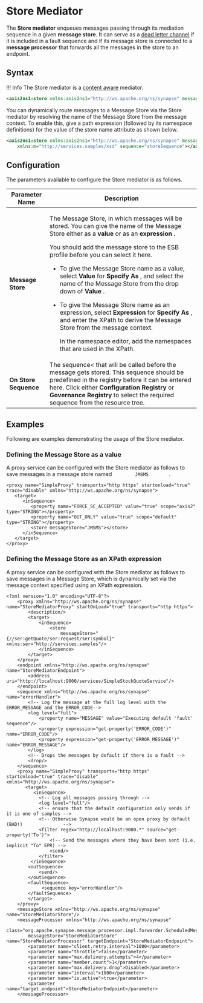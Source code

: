 # Store Mediator

The **Store mediator** enqueues messages passing through its mediation sequence in a given **message store**. It can serve as a [dead letter channel](https://mi.docs.wso2.com/en/latest/learn/enterprise-integration-patterns/messaging-channels/dead-letter-channel/) if it is included in a fault sequence and if its message store is connected to a **message processor** that forwards all the messages in the store to an endpoint.

## Syntax

!!! Info
    The Store mediator is a [content aware]({{base_path}}/reference/mediators/about-mediators/#classification-of-mediators) mediator.

``` xml
<axis2ns1:store xmlns:axis2ns1="http://ws.apache.org/ns/synapse" messageStore="JMSMS" sequence="storeSequence"></axis2ns1:store>
```

You can dynamically route messages to a Message Store via the Store mediator by resolving the name of the Message Store from the message context. To enable this, give a path expression (followed by its namespace definitions) for the value of the store name attribute as shown below.

``` xml
<axis2ns1:store xmlns:axis2ns1="http://ws.apache.org/ns/synapse" messagestore="{//m:msgstr/m:arg/m:value}"
    xmlns:m="http://services.samples/xsd" sequence="storeSequence"></axis2ns1:store>
```

## Configuration

The parameters available to configure the Store mediator is as follows.

<table>
<thead>
<tr class="header">
<th>Parameter Name</th>
<th>Description</th>
</tr>
</thead>
<tbody>
<tr class="odd">
<td><strong>Message Store</strong></td>
<td><div class="content-wrapper">
<p>The Message Store, in which messages will be stored. You can give the name of the Message Store either as a <strong>value</strong> or as an <strong><strong>expression</strong> .</strong></p>
<p>You should add the message store to the ESB profile before you can select it here.</p>
<ul>
<li>To give the Message Store name as a value, select <strong>Value</strong> for <strong>Specify As</strong> , and select the name of the Message Store from the drop down of <strong>Value</strong> .</li>
<li><p>To give the Message Store name as an expression, select <strong>Expression</strong> for <strong>Specify As</strong> , and enter the XPath to derive the Message Store from the message context.</p>
<p>In the namespace editor, add the namespaces that are used in the XPath.</p></li>
</ul>
</div></td>
</tr>
<tr class="even">
<td><strong>On Store Sequence</strong></td>
<td>The sequence< that will be called before the message gets stored. This sequence should be predefined in the registry before it can be entered here. Click either <strong>Configuration Registry</strong> or <strong>Governance</strong> <strong>Registry</strong> to select the required sequence from the resource tree.</td>
</tr>
</tbody>
</table>

## Examples

Following are examples demonstrating the usage of the Store mediator.

### Defining the Message Store as a value

A proxy service can be configured with the Store mediator as follows to
save messages in a message store named `         JMSMS        ` .

```
<proxy name="SimpleProxy" transports="http https" startonload="true" trace="disable" xmlns="http://ws.apache.org/ns/synapse">
   <target>
      <inSequence>
         <property name="FORCE_SC_ACCEPTED" value="true" scope="axis2" type="STRING"></property>
         <property name="OUT_ONLY" value="true" scope="default" type="STRING"></property>
         <store messageStore="JMSMS"></store>
      </inSequence>
   </target>
</proxy>
```

### Defining the Message Store as an XPath expression

A proxy service can be configured with the Store mediator as follows to
save messages in a Message Store, which is dynamically set via the
message context specified using an XPath expression.

```
<?xml version="1.0" encoding="UTF-8"?>
    <proxy xmlns="http://ws.apache.org/ns/synapse" name="StoreMediatorProxy" startOnLoad="true" transports="http https">
        <description/>
        <target>
            <inSequence>
                <store
                    messageStore="{//ser:getQuote/ser:request/ser:symbol}" xmlns:ser="http://services.samples"/>
            </inSequence>
        </target>
    </proxy>
    <endpoint xmlns="http://ws.apache.org/ns/synapse" name="StoreMediatorEndpoint">
        <address uri="http://localhost:9000/services/SimpleStockQuoteService"/>
    </endpoint>
    <sequence xmlns="http://ws.apache.org/ns/synapse" name="errorHandler">
        <!-- Log the message at the full log level with the ERROR_MESSAGE and the ERROR_CODE-->
        <log level="full">
            <property name="MESSAGE" value="Executing default 'fault' sequence"/>
            <property expression="get-property('ERROR_CODE')" name="ERROR_CODE"/>
            <property expression="get-property('ERROR_MESSAGE')" name="ERROR_MESSAGE"/>
        </log>
        <!-- Drops the messages by default if there is a fault -->
        <drop/>
    </sequence>
    <proxy name="SimpleProxy" transports="http https" startonload="true" trace="disable" xmlns="http://ws.apache.org/ns/synapse">
       <target>
          <inSequence>
            <!-- Log all messages passing through -->
            <log level="full"/>
            <!-- ensure that the default configuration only sends if it is one of samples -->
            <!-- Otherwise Synapse would be an open proxy by default (BAD!)               -->
            <filter regex="http://localhost:9000.*" source="get-property('To')">
                <!-- Send the messages where they have been sent (i.e. implicit "To" EPR) -->
                <send/>
            </filter>
         </inSequence>
        <outSequence>
            <send/>
        </outSequence>
        <faultSequence>
             <sequence key="errorHandler"/>
        </faultSequence>
        </target>
    </proxy>
    <messageStore xmlns="http://ws.apache.org/ns/synapse" name="StoreMediatorStore"/>
    <messageProcessor xmlns="http://ws.apache.org/ns/synapse"
        class="org.apache.synapse.message.processor.impl.forwarder.ScheduledMessageForwardingProcessor"
        messageStore="StoreMediatorStore" name="StoreMediatorProcessor" targetEndpoint="StoreMediatorEndpoint">
        <parameter name="client.retry.interval">1000</parameter>
        <parameter name="throttle">false</parameter>
        <parameter name="max.delivery.attempts">4</parameter>
        <parameter name="member.count">1</parameter>
        <parameter name="max.delivery.drop">Disabled</parameter>
        <parameter name="interval">1000</parameter>
        <parameter name="is.active">true</parameter>
        <parameter name="target.endpoint">StoreMediatorEndpoint</parameter>
    </messageProcessor>
```
